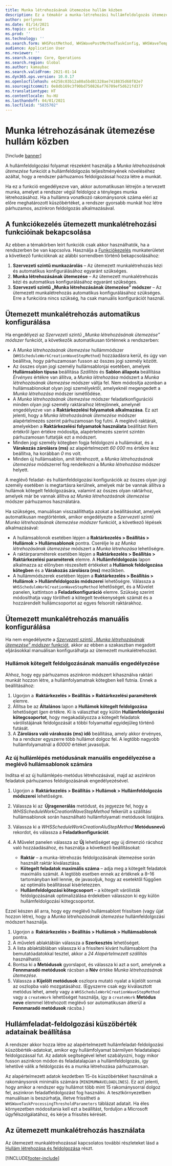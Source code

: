 ```yaml
---
title: Munka létrehozásának ütemezése hullám közben
description: Ez a témakör a munka-létrehozási hullámfeldolgozás ütemezésének beállítását és használatát ismerteti.
author: perlynne
ms.date: 01/14/2021
ms.topic: article
ms.prod: ''
ms.technology: ''
ms.search.form: WHSPostMethod, WHSWavePostMethodTaskConfig, WHSWaveTemplateTable, WHSParameters, WHSWaveTableListPage, WHSWorkTableListPage, WHSWorkTable, BatchJobEnhanced, WHSPlannedWorkOrder
audience: Application User
ms.reviewer: ''
ms.search.scope: Core, Operations
ms.search.region: Global
ms.author: kamaybac
ms.search.validFrom: 2021-01-14
ms.dyn365.ops.version: 10.0.17
ms.openlocfilehash: e4258c03b12a80a5bd81328ae7418835d68f82e7
ms.sourcegitcommit: 0e8db169c3f90bd750826af76709ef5d621fd377
ms.translationtype: HT
ms.contentlocale: hu-HU
ms.lasthandoff: 04/01/2021
ms.locfileid: "5835702"
---
```

# <a name="schedule-work-creation-during-wave"></a>Munka létrehozásának ütemezése hullám közben

[!include [banner](../../includes/banner.md)]

A hullámfeldolgozási folyamat részeként használja a *Munka létrehozásának ütemezése* funkciót a hullámfeldolgozás teljesítményének növeléséhez azáltal, hogy a rendszer párhuzamos feldolgozással hozza létre a munkát.

Ha ez a funkció engedélyezve van, akkor automatikusan létrejön a tervezett munka, amelyet a rendszer végül feldolgoz a tényleges munka létrehozásához. Ha a hullámra vonatkozó rakománysorok száma eléri az előre meghatározott küszöbértéket, a rendszer gyorsabb munkát hoz létre párhuzamos, aszinkron feldolgozás alkalmazásával.

## <a name="turn-on-the-scheduled-work-creation-features-in-feature-management"></a>A funkciókezelés ütemezett munkalétrehozási funkcióinak bekapcsolása

Az ebben a témakörben leírt funkciók csak akkor használhatók, ha a rendszerben be van kapcsolva. Használja a [Funkciókezelés](../../fin-ops-core/fin-ops/get-started/feature-management/feature-management-overview.md) munkaterületet a következő funkcióknak az alábbi sorrendben történő bekapcsolásához:

1. **Szervezeti szintű munkazárolás** – Az ütemezett munkalétrehozás kézi és automatikus konfigurálásához egyaránt szükséges.
1. **Munka létrehozásának ütemezése** – Az ütemezett munkalétrehozás kézi és automatikus konfigurálásához egyaránt szükséges.
1. **Szervezeti szintű „Munka létrehozásának ütemezése” módszer** – Az ütemezett munkalétrehozás automatikus konfigurálásához szükséges. Erre a funkcióra nincs szükség, ha csak manuális konfigurációt használ.

<a name="Auto-enable-schedule-work-creation"></a>

## <a name="automatically-configure-scheduled-work-creation"></a>Ütemezett munkalétrehozás automatikus konfigurálása

Ha engedélyezi az *Szervezeti szintű „Munka létrehozásának ütemezése” módszer* funkciót, a következők automatikusan történnek a rendszerben:

- A *Munka létrehozásának ütemezése* hullámmódszer (`WHSScheduleWorkCreationWaveStepMethod`) hozzáadásra kerül, és úgy van beállítva, hogy párhuzamosan fusson az összes jogi személy között.
- Az összes olyan jogi személy hullámsablonjai esetében, amelyek **Hullámsablon típusa** beállítása *Szállítás* és **Sablon állapota** beállítása *Érvényes* értékre van állítva, a *Munka létrehozása* módszert a *Munka létrehozásának ütemezése* módszer váltja fel. Nem módosítja azonban a hullámsablonokat olyan jogi személyektől, amelyeknél megengedett a *Munka létrehozása* módszer ismétlődése.
- A *Munka létrehozásának ütemezése* módszer feladatkonfigurációi minden olyan jogi személy raktáraihoz létrejönnek, amelynél engedélyezve van a **Raktárkezelési folyamatok alkalmazása**. Ez azt jelenti, hogy a *Munka létrehozásának ütemezése* módszer alapértelmezés szerint párhuzamosan fog futni. A meglévő raktárak, amelyekben a **Raktárkezelési folyamatok használata** beállítást *Nem* értékről *Igen* értékre módosítja, alapértelmezés szerint szintén párhuzamosan futtatják ezt a módszert.
- Minden jogi személy kötegben fogja feldolgozni a hullámokat, és a **Várakozás zárolásra (ms)** az alapértelmezett *60 000* ms értékre lesz beállítva, ha korábban *0* ms volt.
- Minden új hullámsablon, amit létrehozott, a *Munka létrehozásának ütemezése* módszerrel fog rendelkezni a *Munka létrehozása* módszer helyett.

A meglévő feladat- és hullámfeldolgozási konfigurációk az összes olyan jogi személy esetében is megtartásra kerülnek, amelyek már be vannak állítva a hullámok kötegelt feldolgozására, valamint az összes olyan raktárhoz, amelyek már be vannak állítva az *Munka létrehozásának ütemezése* módszer párhuzamos használatára.

Ha szükséges, manuálisan visszaállíthatja azokat a beállításokat, amelyek automatikusan megtörténtek, amikor engedélyezte a *Szervezeti szintű Munka létrehozásának ütemezése módszer* funkciót, a következő lépések alkalmazásával:

- A hullámsablonok esetében lépjen a **Raktárkezelés \> Beállítás \> Hullámok \> Hullámsablonok** pontra. Cserélje le az *Munka létrehozásának ütemezése* módszert a *Munka létrehozása* lehetőségre.
- A raktárparaméterek esetében lépjen a **Raktárkezelés \> Beállítás \> Raktárkezelési paraméterek** elemre. A **Hullámfeldolgozás** lapon alkalmazza az előnyben részesített értékeket a **Hullámok feldolgozása kötegben** és a **Várakozás zárolásra (ms)** mezőkben.
- A hullámmódszerek esetében lépjen a **Raktárkezelés \> Beállítás \> Hullámok \> Hullámfeldolgozás módszerei** lehetőségre. Válassza a `WHSScheduleWorkCreationWaveStepMethod` lehetőséget, és a Művelet panelen, kattintson a **Feladatkonfiguráció** elemre. Szükség szerint módosíthatja vagy törölheti a kötegelt tevékenységek számát és a hozzárendelt hullámcsoportot az egyes felsorolt raktárakhoz.

## <a name="manually-configure-scheduled-work-creation"></a>Ütemezett munkalétrehozás manuális konfigurálása

Ha nem engedélyezte a [*Szervezeti szintű „Munka létrehozásának ütemezése” módszer* funkciót](#Auto-enable-schedule-work-creation), akkor az ebben a szakaszban megadott eljárásokkal manuálisan konfigurálhatja az ütemezett munkalétrehozást.

### <a name="manually-enable-batch-processing-of-waves"></a>Hullámok kötegelt feldolgozásának manuális engedélyezése

Ahhoz, hogy egy párhuzamos aszinkron módszert kihasználva raktári munkát hozzon létre, a hullámfolyamatnak kötegben kell futnia. Ennek a beállításához:

1. Ugorjon a  **Raktárkezelés \> Beállítás \> Raktárkezelési paraméterek** elemre.
1. Állítsa be az **Általános** lapon a **Hullámok kötegelt feldolgozása** lehetőséget *Igen* értékre. Ki is választhat egy külön **Hullámfeldolgozási kötegcsoportot**, hogy megakadályozza a kötegelt feladatok várólistájának feldolgozását a többi folyamattal egyidejűleg történő futását.
1. A **Zárolásra való várakozás (ms) idő** beállítása, amely akkor érvényes, ha a rendszer egyszerre több hullámot dolgoz fel. A legtöbb nagyobb hullámfolyamatnál a *60000* értéket javasoljuk.

### <a name="manually-enable-the-new-wave-step-method-for-existing-wave-templates"></a>Az új hullámlépés metódusának manuális engedélyezése a meglévő hullámsablonok számára

Indítsa el az új hullámlépés-metódus létrehozásával, majd az aszinkron feladatok párhuzamos feldolgozásának engedélyezésével.

1. Ugorjon a  **Raktárkezelés \> Beállítás \> Hullámok \> Hullámfeldolgozás módszerei** lehetőségre.
1. Válassza ki az  **Újragenerálás** metódust, és jegyezze fel, hogy a *WHSScheduleWorkCreationWaveStepMethod* felkerült a szállítási hullámsablonok során használható hullámfolyamati metódusok listájára.
1. Válassza ki a *WHSScheduleWorkCreationAluStepMethod* **Metódusnevű** rekordot, és válassza a **Feladatkonfigurációt**.
1. A Művelet panelen válassza az **Új** lehetőséget egy új dimenzió rácshoz való hozzáadásához, és használja a következő beállításokat:

    - **Raktár** – a munka-létrehozás feldolgozásának ütemezése során használt raktár kiválasztása.
    - **Kötegelt feladatok maximális száma** – adja meg a kötegelt feladatok maximális számát. A legtöbb esetben ennek az értéknek a 8–16 tartományban kell lennie, de javasoljuk, hogy az esetektől függően az optimális beállítással kísérletezzen.
    - **Hullámfeldolgozási kötegcsoport** – a kötegelt várólisták feldolgozásának optimalizálása érdekében válasszon ki egy külön hullámfeldolgozási kötegcsoportot.

Ezzel készen áll arra, hogy egy meglévő hullámsablont frissítsen (vagy újat hozzon létre), hogy a *Munka létrehozásának ütemezése* hullámfeldolgozási módszert használja.

1. Ugorjon a  **Raktárkezelés \> Beállítás \> Hullámok \> Hullámsablonok** pontra.
1. A műveleti ablaktáblán válassza a **Szerkesztés** lehetőséget.
1. A lista ablaktáblában válassza ki a frissíteni kívánt hullámsablont (ha bemutatóadatokkal tesztel, akkor a *24 Alapértelmezett szállítás* használható).
1. Bontsa ki a **Metódusok** gyorslapot, és válassza ki azt a sort, amelynek a **Fennmaradó metódusok** rácsban a **Név** értéke *Munka létrehozásának ütemezése*.
1. Válassza a **Kijelölt metódusok** oszlopra mutató nyalat a kijelölt sornak az oszlopba való mozgatásához. (Egyszerre csak egy kiválasztott metódus lehet, amely vagy a `WHSScheduleWorkCreationWaveStepMethod` vagy a `createWork` lehetőséget használja, így a `createWork` **Metódus neve** elemmel létrehozott meglévő sor automatikusan átkerül a **Fennmaradó metódusok** rácsba.)

## <a name="set-wave-task-processing-threshold-data"></a>Hullámfeladat-feldolgozási küszöbérték adatainak beállítása

A rendszer akkor hozza létre az alapértelmezett hullámfeladat-feldolgozási küszöbérték-adatokat, amikor egy hullámfolyamat bármilyen feladatalapú feldolgozással fut. Az adatok segítségével lehet szabályozni, hogy mikor fusson aszinkron módon és feladatalapúan a hullámfeldolgozás, így lehetővé válik a feldolgozás és a munka létrehozása párhuzamosan.

Az alapértelmezett adatok kezdetben 15-ös küszöbértéket használnak a rakománysorok minimális számára (`MINIMUMWAVELOADLINES`). Ez azt jelenti, hogy amikor a rendszer egy hullámot több mint 15 rakománysorral dolgoz fel, aszinkron feladatfeldolgozást fog használni. A tesztkörnyezetben manuálisan is beszúrhatja, illetve frissítheti a `WHSWaveTaskProcessingThresholdParameters` táblázat adatait. Ha éles környezetben módosítania kell ezt a beállítást, forduljon a Microsoft ügyfélszolgálatához, és kérje a frissítés kérését.

## <a name="work-with-the-scheduled-work-creation"></a>Az ütemezett munkalétrehozás használata

Az ütemezett munkalétrehozással kapcsolatos további részleteket lásd a [Hullám létrehozása és feldolgozása](wave-processing.md) részt. 


[!INCLUDE[footer-include](../../includes/footer-banner.md)]
